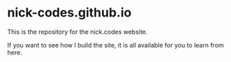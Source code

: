 # nick-codes.github.io
This is the repository for the nick.codes website.

If you want to see how I build the site, it is all available for you to learn from here.
